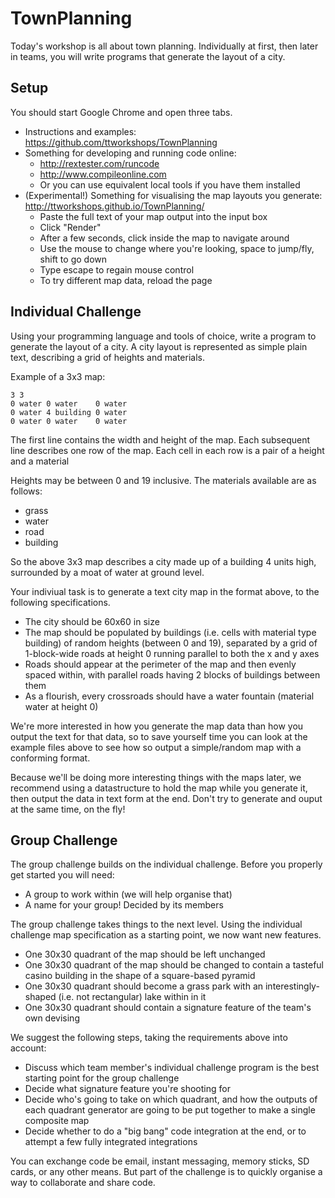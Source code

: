 TownPlanning
============

Today's workshop is all about town planning. Individually at first,
then later in teams, you will write programs that generate the layout
of a city.

Setup
-----

You should start Google Chrome and open three tabs.

* Instructions and examples: https://github.com/ttworkshops/TownPlanning  
* Something for developing and running code online:
    * http://rextester.com/runcode  
    * http://www.compileonline.com 
    * Or you can use equivalent local tools if you have them installed
* (Experimental!) Something for visualising the map layouts you generate: http://ttworkshops.github.io/TownPlanning/ 
    * Paste the full text of your map output into the input box
    * Click "Render"
    * After a few seconds, click inside the map to navigate around
    * Use the mouse to change where you're looking, space to jump/fly, shift to go down
    * Type escape to regain mouse control
    * To try different map data, reload the page

Individual Challenge
--------------------

Using your programming language and tools of choice, write a program
to generate the layout of a city. A city layout is represented as
simple plain text, describing a grid of heights and materials.

Example of a 3x3 map:

    3 3
    0 water 0 water    0 water
    0 water 4 building 0 water
    0 water 0 water    0 water

The first line contains the width and height of the map.
Each subsequent line describes one row of the map.
Each cell in each row is a pair of a height and a material

Heights may be between 0 and 19 inclusive. The materials available are
as follows:

* grass
* water
* road
* building

So the above 3x3 map describes a city made up of a building 4 units
high, surrounded by a moat of water at ground level.

Your indiviual task is to generate a text city map in the format
above, to the following specifications.

* The city should be 60x60 in size
* The map should be populated by buildings (i.e. cells with material type building) of random heights (between 0 and 19), separated by a grid of 1-block-wide roads at height 0 running parallel to both the x and y axes
* Roads should appear at the perimeter of the map and then evenly spaced within, with parallel roads having 2 blocks of buildings between them
* As a flourish, every crossroads should have a water fountain (material water at height 0)

We're more interested in how you generate the map data than how you
output the text for that data, so to save yourself time you can look
at the example files above to see how so output a simple/random map
with a conforming format.

Because we'll be doing more interesting things with the maps later, we
recommend using a datastructure to hold the map while you generate it,
then output the data in text form at the end. Don't try to generate
and ouput at the same time, on the fly!


Group Challenge
---------------

The group challenge builds on the individual challenge. Before you
properly get started you will need:

* A group to work within (we will help organise that)
* A name for your group! Decided by its members

The group challenge takes things to the next level. Using the
individual challenge map specification as a starting point, we now
want new features.

* One 30x30 quadrant of the map should be left unchanged
* One 30x30 quadrant of the map should be changed to contain a
  tasteful casino building in the shape of a square-based pyramid
* One 30x30 quadrant should become a grass park with an 
  interestingly-shaped (i.e. not rectangular) lake within in it
* One 30x30 quadrant should contain a signature feature of the 
  team's own devising 

We suggest the following steps, taking the requirements above into
account:

* Discuss which team member's individual challenge program is the best
  starting point for the group challenge
* Decide what signature feature you're shooting for
* Decide who's going to take on which quadrant, and how the outputs
  of each quadrant generator are going to be put together to make
  a single composite map
* Decide whether to do a "big bang" code integration at the end, or 
  to attempt a few fully integrated integrations 

You can exchange code be email, instant messaging, memory sticks, SD
cards, or any other means. But part of the challenge is to quickly
organise a way to collaborate and share code.
